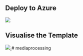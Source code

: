 

<h2>Deploy to Azure</h2>
<a href="https://portal.azure.com/#create/Microsoft.Template/uri/https%3A%2F%2Fraw.githubusercontent.com%2Fdavesamuelson%2Fmediaprocessing%2Fmaster%2Fazuredeploy.json" target="_blank">
    <img src="http://azuredeploy.net/deploybutton.png"/>
</a>

<h2>Visualise the Template</h2>
<a href="http://armviz.io/#/?load=https://raw.githubusercontent.com/davesamuelson/mediaprocessing/master/azuredeploy.json" target="_blank">
  <img src="http://armviz.io/visualizebutton.png"/>
</a># mediaprocessing
